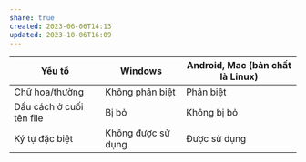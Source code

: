 ```yaml
---
share: true
created: 2023-06-06T14:13
updated: 2023-10-06T16:09
---
```


| Yếu tố                   | Windows            | Android, Mac (bản chất là Linux) |
| ------------------------ | ------------------ | -------------------------------- |
| Chữ hoa/thường           | Không phân biệt    | Phân biệt                        |
| Dấu cách ở cuối tên file | Bị bỏ              | Không bị bỏ                      |
| Ký tự đặc biệt           | Không được sử dụng | Được sử dụng                     |
